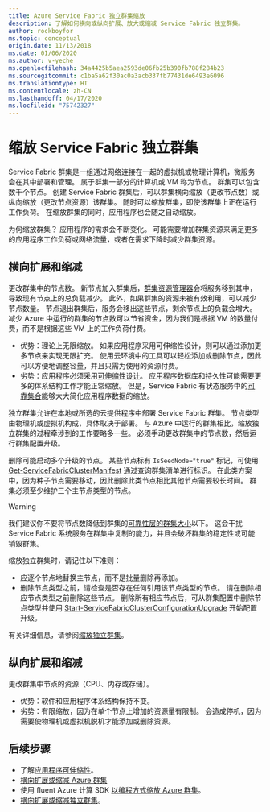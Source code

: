 ```yaml
---
title: Azure Service Fabric 独立群集缩放
description: 了解如何横向或纵向扩展、放大或缩减 Service Fabric 独立群集。
author: rockboyfor
ms.topic: conceptual
origin.date: 11/13/2018
ms.date: 01/06/2020
ms.author: v-yeche
ms.openlocfilehash: 34a4425b5aea2593de06fb25b390fb788f284b23
ms.sourcegitcommit: c1ba5a62f30ac0a3acb337fb77431de6493e6096
ms.translationtype: HT
ms.contentlocale: zh-CN
ms.lasthandoff: 04/17/2020
ms.locfileid: "75742327"
---
```

# <a name="scaling-service-fabric-standalone-clusters"></a>缩放 Service Fabric 独立群集
Service Fabric 群集是一组通过网络连接在一起的虚拟机或物理计算机，微服务会在其中部署和管理。 属于群集一部分的计算机或 VM 称为节点。 群集可以包含数千个节点。 创建 Service Fabric 群集后，可以群集横向缩放（更改节点数）或纵向缩放（更改节点资源）该群集。  随时可以缩放群集，即使该群集上正在运行工作负荷。  在缩放群集的同时，应用程序也会随之自动缩放。

为何缩放群集？ 应用程序的需求会不断变化。  可能需要增加群集资源来满足更多的应用程序工作负荷或网络流量，或者在需求下降时减少群集资源。

## <a name="scaling-in-and-out-or-horizontal-scaling"></a>横向扩展和缩减
更改群集中的节点数。  新节点加入群集后，[群集资源管理器](service-fabric-cluster-resource-manager-introduction.md)会将服务移到其中，导致现有节点上的总负载减少。  此外，如果群集的资源未被有效利用，可以减少节点数量。  节点退出群集后，服务会移出这些节点，剩余节点上的负载会增大。  减少 Azure 中运行的群集的节点数可以节省资金，因为我们是根据 VM 的数量付费，而不是根据这些 VM 上的工作负荷付费。  

- 优势：理论上无限缩放。  如果应用程序采用可伸缩性设计，则可以通过添加更多节点来实现无限扩充。  使用云环境中的工具可以轻松添加或删除节点，因此可以方便地调整容量，并且只需为使用的资源付费。  
- 劣势：应用程序必须采用[可伸缩性设计](service-fabric-concepts-scalability.md)。  应用程序数据库和持久性可能需要更多的体系结构工作才能正常缩放。  但是，Service Fabric 有状态服务中的[可靠集合](service-fabric-reliable-services-reliable-collections.md)能够大大简化应用程序数据的缩放。

独立群集允许在本地或所选的云提供程序中部署 Service Fabric 群集。  节点类型由物理机或虚拟机构成，具体取决于部署。 与 Azure 中运行的群集相比，缩放独立群集的过程牵涉到的工作要略多一些。  必须手动更改群集中的节点数，然后运行群集配置升级。

删除可能启动多个升级的节点。 某些节点标有 `IsSeedNode="true"` 标记，可使用 [Get-ServiceFabricClusterManifest](https://docs.microsoft.com/powershell/module/servicefabric/get-servicefabricclustermanifest) 通过查询群集清单进行标识。 在此类方案中，因为种子节点需要移动，因此删除此类节点相比其他节点需要较长时间。 群集必须至少维护三个主节点类型的节点。

> [!WARNING]
> 我们建议你不要将节点数降低到群集的[可靠性层的群集大小](service-fabric-cluster-capacity.md#the-reliability-characteristics-of-the-cluster)以下。 这会干扰 Service Fabric 系统服务在群集中复制的能力，并且会破坏群集的稳定性或可能销毁群集。
>

缩放独立群集时，请记住以下准则：
- 应逐个节点地替换主节点，而不是批量删除再添加。
- 删除节点类型之前，请检查是否存在任何引用该节点类型的节点。 请在删除相应节点类型之前删除这些节点。 删除所有相应节点后，可从群集配置中删除节点类型并使用 [Start-ServiceFabricClusterConfigurationUpgrade](https://docs.microsoft.com/powershell/module/servicefabric/start-servicefabricclusterconfigurationupgrade) 开始配置升级。

有关详细信息，请参阅[缩放独立群集](service-fabric-cluster-windows-server-add-remove-nodes.md)。

## <a name="scaling-up-and-down-or-vertical-scaling"></a>纵向扩展和缩减 
更改群集中节点的资源（CPU、内存或存储）。
- 优势：软件和应用程序体系结构保持不变。
- 劣势：有限缩放，因为在单个节点上增加的资源量有限制。 会造成停机，因为需要使物理机或虚拟机脱机才能添加或删除资源。

## <a name="next-steps"></a>后续步骤
* 了解[应用程序可伸缩性](service-fabric-concepts-scalability.md)。
* [横向扩展或缩减 Azure 群集](service-fabric-tutorial-scale-cluster.md)
* 使用 fluent Azure 计算 SDK [以编程方式缩放 Azure 群集](service-fabric-cluster-programmatic-scaling.md)。
* [横向扩展或缩减独立群集](service-fabric-cluster-windows-server-add-remove-nodes.md)。

<!-- Update_Description: update meta properties, wording update -->